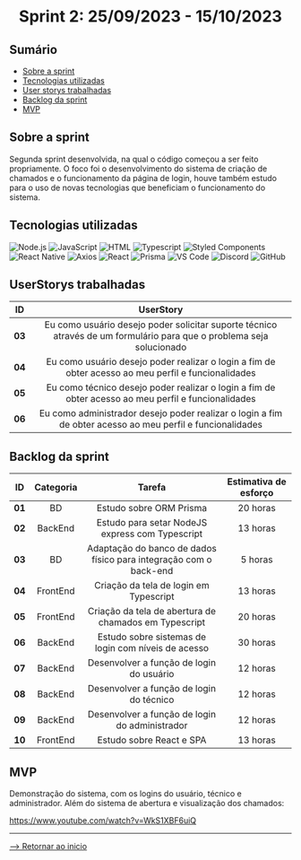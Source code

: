 <h1 align="center">Sprint 2: 25/09/2023 - 15/10/2023</h1>

## Sumário

- [Sobre a sprint](#Sobre-a-sprint)
- [Tecnologias utilizadas](#Tecnologias-utilizadas)
- [User storys trabalhadas](#UserStorys-trabalhadas)
- [Backlog da sprint](#Backlog-da-sprint)
- [MVP](#MVP)


## Sobre a sprint

Segunda sprint desenvolvida, na qual o código começou a ser feito propriamente. O foco foi o desenvolvimento do sistema de criação de chamados e o funcionamento da página de login, houve também estudo para o uso de novas tecnologias que beneficiam o funcionamento do sistema.

## Tecnologias utilizadas

<span id="tecnologias">
<img src="https://img.shields.io/badge/Node.Js-CED4DA?style=opensans&logo=nodedotjs&logoColor=white&color=blue" alt="Node.js" />
<img src="https://img.shields.io/badge/JavaScript-black?style=opensans&logo=javascript&logoColor=white&color=blue" alt="JavaScript" />
<img src="https://img.shields.io/badge/%3C%2F%3E_HTML%20-%20black?style=opensans&logo=html&logoColor=white&color=blue" alt ="HTML" />
<img src="https://img.shields.io/badge/TypeScript-CED4DA?style=opensans&logo=typescript&logoColor=white&color=blue" alt="Typescript" />
<img src="https://img.shields.io/badge/Styled_Components-CED4DA?opensans&logo=styled-components&logoColor=white&color=blue" alt="Styled Components" /> 
<img src="https://img.shields.io/badge/React_Native-CED4DA?opensans&logo=react&logoColor=white&color=blue" alt="React Native" /> 
<img src="https://img.shields.io/badge/Axios-CED4DA?opensans&logo=axios&logoColor=white&color=blue" alt="Axios" /> 
<img src="https://img.shields.io/badge/React-CED4DA?opensans&logo=react&logoColor=white&color=blue" alt="React" /> 
<img src="https://img.shields.io/badge/Prisma-CED4DA?opensans&logo=prisma&logoColor=white&color=blue" alt="Prisma" /> 
<img src="https://img.shields.io/badge/VS_Code-CED4DA?opensans&logo=visual%20studio%20code&logoColor=white&color=blue" alt="VS Code" />
<img src="https://img.shields.io/badge/Discord-CED4DA?opensans&logo=discord&logoColor=white&color=blue" alt="Discord" /> 
<img src="https://img.shields.io/badge/GitHub-CED4DA?opensans&logo=github&logoColor=whitek&color=blue" alt="GitHub" /> 

 
## UserStorys trabalhadas

 ID | UserStory |
|:--------------:  | :----------:|
| **03** | Eu como usuário desejo poder solicitar suporte técnico através de um formulário para que o problema seja solucionado |
| **04** | Eu como usuário desejo poder realizar o login a fim de obter acesso ao meu perfil e funcionalidades | 
| **05** | Eu como técnico desejo poder realizar o login a fim de obter acesso ao meu perfil e funcionalidades |
| **06** | Eu como administrador desejo poder realizar o login a fim de obter acesso ao meu perfil e funcionalidades | 


## Backlog da sprint

 ID | Categoria | Tarefa | Estimativa de esforço |
|:--------------:  | :----------:|:--------------:|:--------------:|
| **01** | BD | Estudo sobre ORM Prisma | 20 horas |
| **02** | BackEnd | Estudo para setar NodeJS express com Typescript | 13 horas |   
| **03** | BD | Adaptação do banco de dados físico para integração com o back-end | 5 horas |
| **04** | FrontEnd | Criação da tela de login em Typescript | 13 horas |  
| **05** | FrontEnd | Criação da tela de abertura de chamados em Typescript | 20 horas |  
| **06** | BackEnd | Estudo sobre sistemas de login com níveis de acesso | 30 horas | 
| **07** | BackEnd | Desenvolver a função de login do usuário | 12 horas | 
| **08** | BackEnd | Desenvolver a função de login do técnico | 12 horas |
| **09** | BackEnd | Desenvolver a função de login do administrador | 12 horas | 
| **10** | FrontEnd | Estudo sobre React e SPA | 13 horas |

## MVP

Demonstração do sistema, com os logins do usuário, técnico e administrador. Além do sistema de abertura e visualização dos chamados:

https://www.youtube.com/watch?v=WkS1XBF6uiQ

<hr>

[--> Retornar ao inicio](#Sumário)
